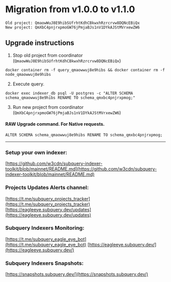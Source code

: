 # Migration from v1.0.0 to v1.1.0
```
Old project: QmaowWuJ8E9hibSUfrhtKdhCBkwxhRzrcrvw8DQNcEBiQx
New project: QmXbC4pnjrxpmoGW76jPmjaBJs1nV1DYkAJStMVrxewZW6
```


## Upgrade instructions
 1) Stop old project from coordinator (`QmaowWuJ8E9hibSUfrhtKdhCBkwxhRzrcrvw8DQNcEBiQx`)

```
docker container rm -f query_qmaowwuj8e9hibs && docker container rm -f node_qmaowwuj8e9hibs
```

 2) Execute query.

```
docker exec indexer_db psql -U postgres -c "ALTER SCHEMA schema_qmaowwuj8e9hibs RENAME TO schema_qmxbc4pnjrxpmog;"

```

 3) Run new project from coordinator (`QmXbC4pnjrxpmoGW76jPmjaBJs1nV1DYkAJStMVrxewZW6`)

#### RAW Upgrade command. For Native requests.
`ALTER SCHEMA schema_qmaowwuj8e9hibs RENAME TO schema_qmxbc4pnjrxpmog;`


___
### Setup your own indexer:

[https://github.com/w3cdn/subquery-indexer-toolkit/blob/mainnet/README.md](https://github.com/w3cdn/subquery-indexer-toolkit/blob/mainnet/README.md)

### Projects Updates Alerts channel:

[https://t.me/subquery_projects_tracker](https://t.me/subquery_projects_tracker) [https://eagleeye.subquery.dev/updates](https://eagleeye.subquery.dev/updates)

### Subquery Indexers Monitoring:

[https://t.me/subquery_eagle_eye_bot](https://t.me/subquery_eagle_eye_bot) [https://eagleeye.subquery.dev/](https://eagleeye.subquery.dev/)


### Subquery Indexers Snapshots:

[https://snapshots.subquery.dev/](https://snapshots.subquery.dev/)
